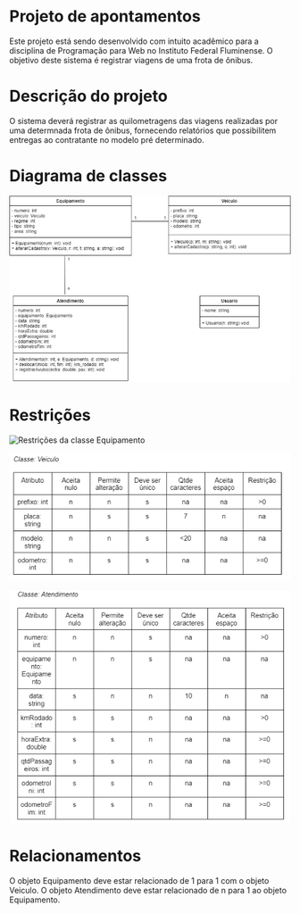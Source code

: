 # Projeto de apontamentos
Este projeto está sendo desenvolvido com intuito acadêmico para a disciplina de Programação para Web no Instituto Federal Fluminense. O objetivo deste sistema é registrar viagens de uma frota de ônibus.

# Descrição do projeto
O sistema deverá registrar as quilometragens das viagens realizadas por uma determnada frota de ônibus, fornecendo relatórios que possibilitem entregas ao contratante no modelo pré determinado.

# Diagrama de classes

![Diagrama de classes](https://github.com/GleysonRibeiro/ProgWeb/blob/6775ebeed50ca6c4862e3440c20af626e2dd6b79/docs/apontamentos.drawio.png)

# Restrições
![Restrições da classe Equipamento](https://github.com/GleysonRibeiro/ProgWeb/blob/a416f965b00f73c8281829bf35a28b43a1343e38/docs/restri%C3%A7oes_Equipamento.PNG)

![Restrições da classe veículo](https://github.com/GleysonRibeiro/ProgWeb/blob/a416f965b00f73c8281829bf35a28b43a1343e38/docs/restri%C3%A7%C3%B5es_Veiculo.PNG)

![Restrições da classe Atendimento](https://github.com/GleysonRibeiro/ProgWeb/blob/a416f965b00f73c8281829bf35a28b43a1343e38/docs/restri%C3%A7%C3%B5es_Atendimento.PNG)

# Relacionamentos

O objeto Equipamento deve estar relacionado de 1 para 1 com o objeto Veiculo. O objeto Atendimento deve estar relacionado de n para 1 ao objeto Equipamento.

